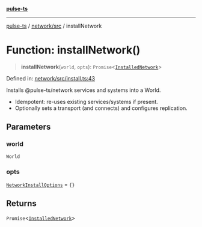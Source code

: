 [**pulse-ts**](../../../README.md)

***

[pulse-ts](../../../README.md) / [network/src](../README.md) / installNetwork

# Function: installNetwork()

> **installNetwork**(`world`, `opts`): `Promise`\<[`InstalledNetwork`](../interfaces/InstalledNetwork.md)\>

Defined in: [network/src/install.ts:43](https://github.com/jlehett/pulse-ts/blob/95f7e0ab0aafbcd2aad691251c554317b3dfe19c/packages/network/src/install.ts#L43)

Installs @pulse-ts/network services and systems into a World.

- Idempotent: re-uses existing services/systems if present.
- Optionally sets a transport (and connects) and configures replication.

## Parameters

### world

`World`

### opts

[`NetworkInstallOptions`](../interfaces/NetworkInstallOptions.md) = `{}`

## Returns

`Promise`\<[`InstalledNetwork`](../interfaces/InstalledNetwork.md)\>
